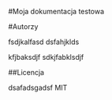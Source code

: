 #Moja dokumentacja testowa

#Autorzy 

fsdjkalfasd
dsfahjklds


kfjbaksdjf
sdkjfabklsdjf

##Licencja

dsafadsgadsf
MIT